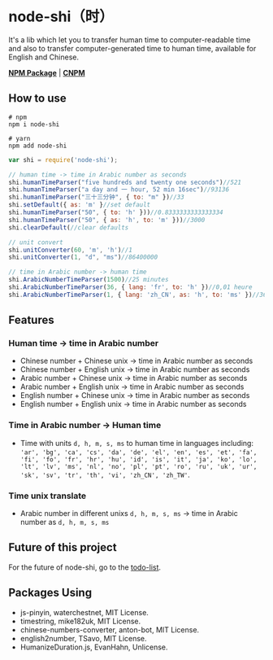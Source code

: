 # node-shi（时）

It's a lib which let you to transfer human time to computer-readable time and also to transfer computer-generated time to human time, available for English and Chinese.

[**NPM Package**](https://www.npmjs.com/package/node-shi) | [**CNPM**](https://npm.taobao.org/package/node-shi)

## How to use

```shell
# npm
npm i node-shi

# yarn
npm add node-shi
```

```javascript
var shi = require('node-shi');

// human time -> time in Arabic number as seconds
shi.humanTimeParser("five hundreds and twenty one seconds")//521
shi.humanTimeParser("a day and 一 hour, 52 min 16sec")//93136
shi.humanTimeParser("三十三分钟", { to: "m" })//33
shi.setDefault({ as: 'm' }//set default
shi.humanTimeParser("50", { to: 'h' }))//0.8333333333333334
shi.humanTimeParser("50", { as: 'h', to: 'm' }))//3000
shi.clearDefault(//clear defaults

// unit convert
shi.unitConverter(60, 'm', 'h')//1
shi.unitConverter(1, "d", "ms")//86400000

// time in Arabic number -> human time
shi.ArabicNumberTimeParser(1500)//25 minutes
shi.ArabicNumberTimeParser(36, { lang: 'fr', to: 'h' })//0,01 heure
shi.ArabicNumberTimeParser(1, { lang: 'zh_CN', as: 'h', to: 'ms' })//3600000 毫秒
```

## Features

### Human time -> time in Arabic number

- Chinese number + Chinese unix -> time in Arabic number as seconds
- Chinese number + English unix -> time in Arabic number as seconds
- Arabic number + Chinese unix -> time in Arabic number as seconds
- Arabic number + English unix -> time in Arabic number as seconds
- English number + Chinese unix -> time in Arabic number as seconds
- English number + English unix -> time in Arabic number as seconds

### Time in Arabic number -> Human time

- Time with units `d, h, m, s, ms` to human time in languages including: `'ar', 'bg', 'ca', 'cs', 'da', 'de', 'el', 'en', 'es', 'et', 'fa', 'fi', 'fo', 'fr', 'hr', 'hu', 'id', 'is', 'it', 'ja', 'ko', 'lo', 'lt', 'lv', 'ms', 'nl', 'no', 'pl', 'pt', 'ro', 'ru', 'uk', 'ur', 'sk', 'sv', 'tr', 'th', 'vi', 'zh_CN', 'zh_TW'`.

### Time unix translate

- Arabic number in different unixs `d, h, m, s, ms` -> time in Arabic number as `d, h, m, s, ms`

## Future of this project

For the future of node-shi, go to the [todo-list](https://github.com/RoderickQiu/node-shi/projects/1).

## Packages Using

- js-pinyin, waterchestnet, MIT License.
- timestring, mike182uk, MIT License.
- chinese-numbers-converter, anton-bot, MIT License.
- english2number, TSavo, MIT License.
- HumanizeDuration.js, EvanHahn, Unlicense.
